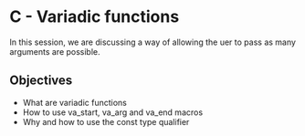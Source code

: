# C - Variadic functions
In this session, we are discussing a way of allowing the uer to pass as many arguments are possible.

## Objectives
* What are variadic functions
* How to use va_start, va_arg and va_end macros
* Why and how to use the const type qualifier
